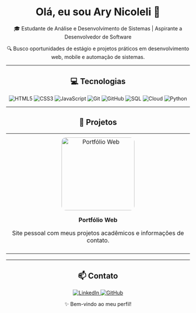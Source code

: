 <h1 align="center">Olá, eu sou Ary Nicoleli 👋</h1>
<p align="center">🎓 Estudante de Análise e Desenvolvimento de Sistemas | Aspirante a Desenvolvedor de Software</p>
<p align="center">🔍 Busco oportunidades de estágio e projetos práticos em desenvolvimento web, mobile e automação de sistemas.</p>

---

<h2 align="center">💻 Tecnologias</h2>
<p align="center">
  <img alt="HTML5" src="https://img.shields.io/badge/HTML5-E34F26?style=for-the-badge&logo=html5&logoColor=white">
  <img alt="CSS3" src="https://img.shields.io/badge/CSS3-1572B6?style=for-the-badge&logo=css3&logoColor=white">
  <img alt="JavaScript" src="https://img.shields.io/badge/JavaScript-F7DF1E?style=for-the-badge&logo=javascript&logoColor=black">
  <img alt="Git" src="https://img.shields.io/badge/Git-F05032?style=for-the-badge&logo=git&logoColor=white">
  <img alt="GitHub" src="https://img.shields.io/badge/GitHub-181717?style=for-the-badge&logo=github&logoColor=white">
  <img alt="SQL" src="https://img.shields.io/badge/SQL-003B57?style=for-the-badge&logo=mysql&logoColor=white">
  <img alt="Cloud" src="https://img.shields.io/badge/Cloud-0288D1?style=for-the-badge&logo=googlecloud&logoColor=white">
  <img alt="Python" src="https://img.shields.io/badge/Python-3776AB?style=for-the-badge&logo=python&logoColor=white">
</p>

---

<h2 align="center">🚀 Projetos</h2>

<div align="center">
  <table>
    <tr>
      <td align="center" style="padding: 10px;">
        <a href="https://ary-nicoleli.github.io/portfolio-web/" target="_blank">
          <img src="https://ary-nicoleli.github.io/portfolio-web/assets/thumbnail.png" alt="Portfólio Web" width="200" style="border-radius:12px; transition: transform 0.3s, box-shadow 0.3s;" onmouseover="this.style.transform='translateY(-5px)'; this.style.boxShadow='0 10px 25px rgba(0,0,0,0.15)'" onmouseout="this.style.transform='translateY(0)'; this.style.boxShadow='0 4px 10px rgba(0,0,0,0.05)'">
        </a>
        <p><strong>Portfólio Web</strong></p>
        <p>Site pessoal com meus projetos acadêmicos e informações de contato.</p>
      </td>
    </tr>
    <!-- Adicione novos projetos aqui no mesmo padrão -->
  </table>
</div>

---

<h2 align="center">📫 Contato</h2>
<p align="center">
  <a href="https://www.linkedin.com/in/ary-nicoleli" target="_blank">
    <img src="https://img.shields.io/badge/LinkedIn-0077B5?style=for-the-badge&logo=linkedin&logoColor=white" alt="LinkedIn">
  </a>
  <a href="https://github.com/Ary-Nicoleli" target="_blank">
    <img src="https://img.shields.io/badge/GitHub-181717?style=for-the-badge&logo=github&logoColor=white" alt="GitHub">
  </a>
</p>

<p align="center">✨ Bem-vindo ao meu perfil!</p>
